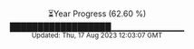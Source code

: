 <p align="center">
⏳Year Progress (62.60 %) <br>
██████████████████▁▁▁▁▁▁▁▁▁▁▁▁ <br>
<sub>Updated: Thu, 17 Aug 2023 12:03:07 GMT</sub>
</p>

